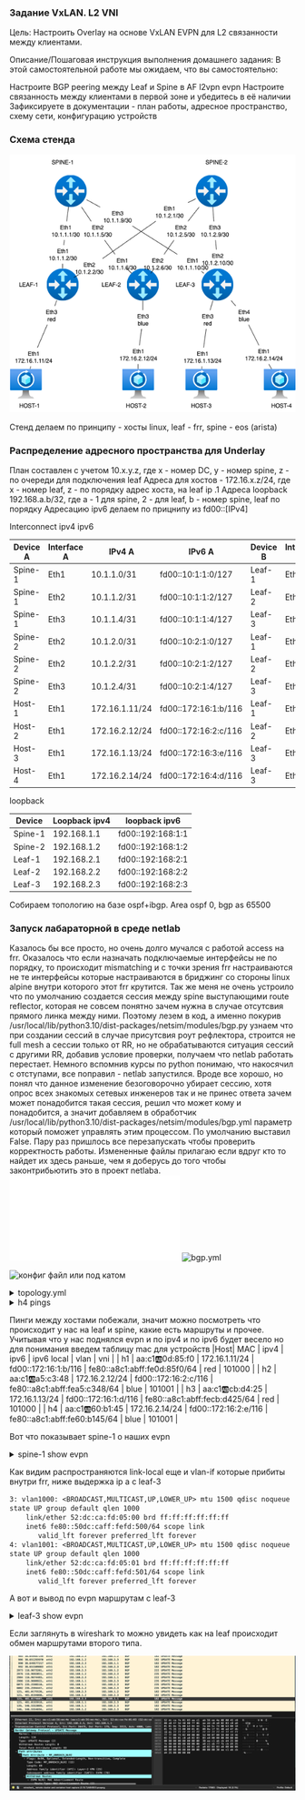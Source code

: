 ### Задание VxLAN. L2 VNI

Цель:
Настроить Overlay на основе VxLAN EVPN для L2 связанности между клиентами.

Описание/Пошаговая инструкция выполнения домашнего задания:
В этой самостоятельной работе мы ожидаем, что вы самостоятельно:

Настроите BGP peering между Leaf и Spine в AF l2vpn evpn
Настроите связанность между клиентами в первой зоне и убедитесь в её наличии
Зафиксируете в документации - план работы, адресное пространство, схему сети, конфигурацию устройств

### Схема стенда

![stand-plan](stand-plan.png)

Стенд делаем по принципу - хосты linux, leaf - frr, spine - eos (arista)

### Распределение адресного пространства для Underlay

План составлен с учетом 10.x.y.z, где x - номер DC, y - номер spine, z - по очереди для подключения leaf
Адреса для хостов - 172.16.x.z/24, где x - номер leaf, z - по порядку адрес хоста, на leaf ip .1
Адреса loopback 192.168.a.b/32, где a - 1 для spine, 2 - для leaf, b - номер spine, leaf по порядку
Адресацию ipv6 делаем по прицнипу из fd00::[IPv4]

Interconnect ipv4 ipv6

| Device A | Interface A | IPv4 A        | IPv6 A               | Device B | Interface B | IPv4 B        | IPv6 B               |
|----------|-------------|---------------|----------------------|----------|-------------|---------------|----------------------|
| Spine-1  | Eth1        | 10.1.1.0/31    | fd00::10:1:1:0/127    | Leaf-1   | Eth1        | 10.1.1.1/31    | fd00::10:1:1:1/127    |
| Spine-1  | Eth2        | 10.1.1.2/31    | fd00::10:1:1:2/127    | Leaf-2   | Eth1        | 10.1.1.3/31    | fd00::10:1:1:3/127    |
| Spine-1  | Eth3        | 10.1.1.4/31    | fd00::10:1:1:4/127    | Leaf-3   | Eth1        | 10.1.1.5/31    | fd00::10:1:1:5/127    |
| Spine-2  | Eth2        | 10.1.2.0/31    | fd00::10:2:1:0/127    | Leaf-1   | Eth2        | 10.1.2.1/31    | fd00::10:2:1:1/127    |
| Spine-2  | Eth2        | 10.1.2.2/31    | fd00::10:2:1:2/127    | Leaf-2   | Eth2        | 10.1.2.3/31    | fd00::10:2:1:3/127    |
| Spine-2  | Eth3        | 10.1.2.4/31    | fd00::10:2:1:4/127    | Leaf-3   | Eth2        | 10.1.2.5/31    | fd00::10:2:1:5/127    |
| Host-1   | Eth1        | 172.16.1.11/24  | fd00::172:16:1:b/116   | Leaf-1   | Eth3        | access vlan red | access vlan red   |
| Host-2   | Eth1        | 172.16.2.12/24  | fd00::172:16:2:c/116   | Leaf-2   | Eth3        | access vlan blue  | access vlan blue    |
| Host-3   | Eth1        | 172.16.1.13/24  | fd00::172:16:3:e/116   | Leaf-3   | Eth3        | access vlan red | access vlan red   | 
| Host-4   | Eth1        | 172.16.2.14/24  | fd00::172:16:4:d/116   | Leaf-3   | Eth4        | access vlan blue  | access vlan blue   |

loopback

| Device | Loopback ipv4| loopback ipv6|
|-------------|---------------|-----------|
| Spine-1  | 192.168.1.1 | fd00::192:168:1:1 |
| Spine-2  | 192.168.1.2 | fd00::192:168:1:2 |
| Leaf-1   | 192.168.2.1 | fd00::192:168:2:1 |
| Leaf-2   | 192.168.2.2 | fd00::192:168:2:2 |
| Leaf-3   | 192.168.2.3 | fd00::192:168:2:3 |

Собираем топологию на базе ospf+ibgp. Area ospf 0, bgp as 65500

### Запуск лабараторной в среде netlab
Казалось бы все просто, но очень долго мучался с работой access на frr. Оказалось что если назначать подключаемые интерфейсы не по порядку, то происходит mismatching и с точки зрения frr настраиваются не те интерфейсы которые настраиваются в бриджинг со стороны linux alpine внутри которого этот frr крутится. 
Так же меня не очень устроило что по умолчанию создается сессия между spine выступающими route reflector, которая не совсем понятно зачем нужна в случае отсутсвия прямого линка между ними.
Поэтому лезем в код, а именно покурив  /usr/local/lib/python3.10/dist-packages/netsim/modules/bgp.py  узнаем что при создании сессий в случае присутсвия роут рефлектора, строится не full mesh а сессии только от RR, но не обрабатываются ситуация сессий с другими RR, добавив условие проверки, получаем что netlab работать перестает. Немного вспомнив курсы по python понимаю, что накосячил с отступами, все поправил - netlab запустился. Вроде все хорошо, но понял что данное изменение безоговорочно убирает сессию, хотя опрос всех знакомых сетевых инженеров так и не принес ответа зачем может понадобится такая сессия, решил что может кому и понадобится, а значит добавляем в обработчик /usr/local/lib/python3.10/dist-packages/netsim/modules/bgp.yml параметр который поможет управлять этим процессом. По умолчанию выставил False. Пару раз пришлось все перезапускать чтобы проверить корректность работы. 
Измененные файлы прилагаю если вдруг кто то найдет их здесь раньше, чем я доберусь до того чтобы законтрибьютить это в проект netlaba. 
![bgp.py](./bgp.py)
![bgp.yml](./bgp.yml)



![конфиг файл](./topology.yml)
или под катом

<details>
  <summary>topology.yml </summary>

  ```yml

 ---
provider: clab
module: [ vlan,vxlan,ospf,bgp,evpn,bfd ]
plugin: [ bgp.session ]

#bgp
bgp.bfd: True
bgp.as: 65500

tools:
  edgeshark:
  graphite:


nodes:
 s1:
  device: eos
  id: 1
  bgp.rr: True
  loopback:
    ipv4: 192.168.1.1/32
    ipv6: fd00::192:168:1:1/128
 s2:
  device: eos
  id: 2
  bgp.rr: True
  loopback:
    ipv4: 192.168.1.2/32
    ipv6: fd00::192:168:1:2/128
 l1:
  device: frr
  id: 3
  loopback:
    ipv4: 192.168.2.1/32
    ipv6: fd00::192:168:2:1/128
 l2:
  device: frr
  id: 4
  loopback:
    ipv4: 192.168.2.2/32
    ipv6: fd00::192:168:2:2/128
 l3:
  device: frr
  id: 5
  loopback:
    ipv4: 192.168.2.3/32
    ipv6: fd00::192:168:2:3/128
 h1:
  id: 11
  device: linux
 h2:
  id: 12
  device: linux
 h3:
  id: 13
  device: linux
 h4:
  id: 14
  device: linux

#vlan
vlans:
  red:
    mode: bridge
    prefix:
      ipv4: 172.16.1.0/24
      ipv6: fd00::172:16:1:0/116
  blue:
    mode: bridge
    prefix:
      ipv4: 172.16.2.0/24
      ipv6: fd00::172:16:2:0/116


links:
#spine1-leaf1,2,3
  - interfaces:
      - node: s1
        ifname: eth1
        ipv4: 10.1.1.0
        ipv6: fd00::10:1:1:0
        ospf:
          password: 'spine1'
          bfd: true
      - node: l1
        ifname: eth1
        ipv4: 10.1.1.1
        ipv6: fd00::10:1:1:1
        ospf:
          password: 'spine1'
          bfd: true
    prefix:
      ipv4: 10.1.1.0/31
      ipv6: fd00::10:1:1:0/127
  - interfaces:
      - node: s1
        ifname: eth2
        ipv4: 10.1.1.2
        ipv6: fd00::10:1:1:2
        ospf:
          password: 'spine1'
          bfd: true
      - node: l2
        ifname: eth1
        ipv4: 10.1.1.3
        ipv6: fd00::10:1:1:3
        ospf:
          password: 'spine1'
          bfd: true
    prefix:
      ipv4: 10.1.1.2/31
      ipv6: fd00::10:1:1:2/127
  - interfaces:
      - node: s1
        ifname: eth3
        ipv4: 10.1.1.4
        ipv6: fd00::10:1:1:4
        ospf:
          password: 'spine1'
          bfd: true
      - node: l3
        ifname: eth1
        ipv4: 10.1.1.5
        ipv6: fd00::10:1:1:5
        ospf:
          password: 'spine1'
          bfd: true
    prefix:
      ipv4: 10.1.1.4/31
      ipv6: fd00::10:1:1:4/127
#spine2-leaf1,2,3
  - interfaces:
      - node: s2
        ifname: eth1
        ipv4: 10.1.2.0
        ipv6: fd00::10:1:2:0
        ospf:
          password: 'spine2'
          bfd: true
      - node: l1
        ifname: eth2
        ipv4: 10.1.2.1
        ipv6: fd00::10:1:2:1
        ospf:
          password: 'spine2'
          bfd: true
    prefix:
      ipv4: 10.1.2.0/31
      ipv6: fd00::10:1:2:0/127
  - interfaces:
      - node: s2
        ifname: eth2
        ipv4: 10.1.2.2
        ipv6: fd00::10:1:2:2
        ospf:
          password: 'spine2'
          bfd: true
      - node: l2
        ifname: eth2
        ipv4: 10.1.2.3
        ipv6: fd00::10:1:2:3
        ospf:
          password: 'spine2'
          bfd: true
    prefix:
      ipv4: 10.1.2.2/31
      ipv6: fd00::10:1:2:2/127
  - interfaces:
      - node: s2
        ifname: eth3
        ipv4: 10.1.2.4
        ipv6: fd00::10:1:2:4
        ospf:
          password: 'spine2'
          bfd: true
      - node: l3
        ifname: eth2
        ipv4: 10.1.2.5
        ipv6: fd00::10:1:2:5
        ospf:
          password: 'spine2'
          bfd: true
    prefix:
      ipv4: 10.1.2.4/31
      ipv6: fd00::10:1:2:4/127
#host1
  - interfaces:
      - node: h1
        ifname: eth1
      - node: l1
        ifname: eth3
        vlan.access: red
#host2
  - interfaces:
      - node: h2
        ifname: eth1
      - node: l2
        ifname: eth3
        vlan.access: blue
#host3
  - interfaces:
      - node: h3
        ifname: eth1
      - node: l3
        ifname: eth3
        vlan.access: red
#host4
  - interfaces:
      - node: h4
        ifname: eth1
      - node: l3
        ifname: eth4
        vlan.access: blue

     ```
 </details>


### Проверка работы

Какой конечный результат мы хотели? связность между h1 и h3, h2 и h4 соответственно. И чтобы через vxlan.
Стартуем и смотрим на пинги

<details>
  <summary>h1 pings </summary>
  
  ```txt  
lh1:/# ping h3
PING h3 (172.16.1.13): 56 data bytes
64 bytes from 172.16.1.13: seq=0 ttl=64 time=0.786 ms
64 bytes from 172.16.1.13: seq=1 ttl=64 time=0.965 ms
64 bytes from 172.16.1.13: seq=2 ttl=64 time=0.914 ms
64 bytes from 172.16.1.13: seq=3 ttl=64 time=0.975 ms
^C
--- h3 ping statistics ---
4 packets transmitted, 4 packets received, 0% packet loss
round-trip min/avg/max = 0.786/0.910/0.975 ms
h1:/# ping6 h3
PING h3 (fd00::172:16:1:d): 56 data bytes
64 bytes from fd00::172:16:1:d: seq=0 ttl=64 time=1.686 ms
64 bytes from fd00::172:16:1:d: seq=1 ttl=64 time=0.852 ms
64 bytes from fd00::172:16:1:d: seq=2 ttl=64 time=0.905 ms
64 bytes from fd00::172:16:1:d: seq=3 ttl=64 time=1.057 ms
x64 bytes from fd00::172:16:1:d: seq=4 ttl=64 time=0.860 ms
^C
--- h3 ping statistics ---
5 packets transmitted, 5 packets received, 0% packet loss
round-trip min/avg/max = 0.852/1.072/1.686 ms

```
</details>

<details>
  <summary>h4 pings </summary>
  
  ```txt  
h4:/# ping h2
PING h2 (172.16.2.12): 56 data bytes
64 bytes from 172.16.2.12: seq=0 ttl=64 time=1.647 ms
64 bytes from 172.16.2.12: seq=1 ttl=64 time=0.915 ms
64 bytes from 172.16.2.12: seq=2 ttl=64 time=0.883 ms
64 bytes from 172.16.2.12: seq=3 ttl=64 time=0.848 ms
64 bytes from 172.16.2.12: seq=4 ttl=64 time=0.971 ms
^C
--- h2 ping statistics ---
5 packets transmitted, 5 packets received, 0% packet loss
round-trip min/avg/max = 0.848/1.052/1.647 ms
h4:/# ping6 h2
PING h2 (fd00::172:16:2:c): 56 data bytes
64 bytes from fd00::172:16:2:c: seq=0 ttl=64 time=1.910 ms
64 bytes from fd00::172:16:2:c: seq=1 ttl=64 time=0.982 ms
64 bytes from fd00::172:16:2:c: seq=2 ttl=64 time=1.177 ms
64 bytes from fd00::172:16:2:c: seq=3 ttl=64 time=1.105 ms
64 bytes from fd00::172:16:2:c: seq=4 ttl=64 time=1.021 ms
^C
--- h2 ping statistics ---
5 packets transmitted, 5 packets received, 0% packet loss
round-trip min/avg/max = 0.982/1.239/1.910 ms

```
</details>

Пинги между хостами побежали, значит можно посмотреть что происходит у нас на leaf и spine, какие есть маршруты и прочее.
Учитывая что у нас поднялся evpn и по ipv4 и по ipv6 будет весело но для понимания введем таблицу mac для устройств
|Host| MAC                | ipv4           | ipv6                 | ipv6 local                   | vlan  | vni     |
| h1 | aa:c1:ab:0d:85:f0  | 172.16.1.11/24 | fd00::172:16:1:b/116 | fe80::a8c1:abff:fe0d:85f0/64 | red   | 101000  |
| h2 | aa:c1:ab:a5:c3:48  | 172.16.2.12/24 | fd00::172:16:2:c/116 | fe80::a8c1:abff:fea5:c348/64 | blue  | 101001  |
| h3 | aa:c1:ab:cb:d4:25  | 172.16.1.13/24 | fd00::172:16:1:d/116 | fe80::a8c1:abff:fecb:d425/64 | red   | 101000  |
| h4 | aa:c1:ab:60:b1:45  | 172.16.2.14/24 | fd00::172:16:2:e/116 | fe80::a8c1:abff:fe60:b145/64 | blue  | 101001  |



Вот что показывает spine-1 о наших evpn

<details>
  <summary>spine-1 show evpn </summary>

```text
s1#show bgp evpn vni 101000
BGP routing table information for VRF default
Router identifier 192.168.1.1, local AS number 65500
Route status codes: * - valid, > - active, S - Stale, E - ECMP head, e - ECMP
                    c - Contributing to ECMP, % - Pending best path selection
Origin codes: i - IGP, e - EGP, ? - incomplete
AS Path Attributes: Or-ID - Originator ID, C-LST - Cluster List, LL Nexthop - Link Local Nexthop

          Network                Next Hop              Metric  LocPref Weight  Path
 * >Ec    RD: 192.168.2.1:1000 mac-ip 52dc.cafd.0300 fe80::50dc:caff:fefd:300
                                 192.168.2.1           -       100     0       i
 *  ec    RD: 192.168.2.1:1000 mac-ip 52dc.cafd.0300 fe80::50dc:caff:fefd:300
                                 192.168.2.1           -       100     0       i
 * >Ec    RD: 192.168.2.3:1000 mac-ip 52dc.cafd.0500 fe80::50dc:caff:fefd:500
                                 192.168.2.3           -       100     0       i
 *  ec    RD: 192.168.2.3:1000 mac-ip 52dc.cafd.0500 fe80::50dc:caff:fefd:500
                                 192.168.2.3           -       100     0       i
 * >Ec    RD: 192.168.2.1:1000 mac-ip aac1.ab0d.85f0
                                 192.168.2.1           -       100     0       i
 *  ec    RD: 192.168.2.1:1000 mac-ip aac1.ab0d.85f0
                                 192.168.2.1           -       100     0       i
 * >Ec    RD: 192.168.2.1:1000 mac-ip aac1.ab0d.85f0 fe80::a8c1:abff:fe0d:85f0
                                 192.168.2.1           -       100     0       i
 *  ec    RD: 192.168.2.1:1000 mac-ip aac1.ab0d.85f0 fe80::a8c1:abff:fe0d:85f0
                                 192.168.2.1           -       100     0       i
 * >Ec    RD: 192.168.2.3:1000 mac-ip aac1.abcb.d425
                                 192.168.2.3           -       100     0       i
 *  ec    RD: 192.168.2.3:1000 mac-ip aac1.abcb.d425
                                 192.168.2.3           -       100     0       i
 * >Ec    RD: 192.168.2.3:1000 mac-ip aac1.abcb.d425 fe80::a8c1:abff:fecb:d425
                                 192.168.2.3           -       100     0       i
 *  ec    RD: 192.168.2.3:1000 mac-ip aac1.abcb.d425 fe80::a8c1:abff:fecb:d425
                                 192.168.2.3           -       100     0       i
 * >Ec    RD: 192.168.2.1:1000 imet 192.168.2.1
                                 192.168.2.1           -       100     0       i
 *  ec    RD: 192.168.2.1:1000 imet 192.168.2.1
                                 192.168.2.1           -       100     0       i
 * >Ec    RD: 192.168.2.3:1000 imet 192.168.2.3
                                 192.168.2.3           -       100     0       i
 *  ec    RD: 192.168.2.3:1000 imet 192.168.2.3
                                 192.168.2.3           -       100     0       i

s1#show bgp evpn vni 101001
BGP routing table information for VRF default
Router identifier 192.168.1.1, local AS number 65500
Route status codes: * - valid, > - active, S - Stale, E - ECMP head, e - ECMP
                    c - Contributing to ECMP, % - Pending best path selection
Origin codes: i - IGP, e - EGP, ? - incomplete
AS Path Attributes: Or-ID - Originator ID, C-LST - Cluster List, LL Nexthop - Link Local Nexthop

          Network                Next Hop              Metric  LocPref Weight  Path
 * >Ec    RD: 192.168.2.2:1001 mac-ip 52dc.cafd.0400 fe80::50dc:caff:fefd:400
                                 192.168.2.2           -       100     0       i
 *  ec    RD: 192.168.2.2:1001 mac-ip 52dc.cafd.0400 fe80::50dc:caff:fefd:400
                                 192.168.2.2           -       100     0       i
 * >Ec    RD: 192.168.2.3:1001 mac-ip 52dc.cafd.0501 fe80::50dc:caff:fefd:501
                                 192.168.2.3           -       100     0       i
 *  ec    RD: 192.168.2.3:1001 mac-ip 52dc.cafd.0501 fe80::50dc:caff:fefd:501
                                 192.168.2.3           -       100     0       i
 * >Ec    RD: 192.168.2.3:1001 mac-ip aac1.ab60.b145
                                 192.168.2.3           -       100     0       i
 *  ec    RD: 192.168.2.3:1001 mac-ip aac1.ab60.b145
                                 192.168.2.3           -       100     0       i
 * >Ec    RD: 192.168.2.3:1001 mac-ip aac1.ab60.b145 fe80::a8c1:abff:fe60:b145
                                 192.168.2.3           -       100     0       i
 *  ec    RD: 192.168.2.3:1001 mac-ip aac1.ab60.b145 fe80::a8c1:abff:fe60:b145
                                 192.168.2.3           -       100     0       i
 * >Ec    RD: 192.168.2.2:1001 mac-ip aac1.aba5.c348
                                 192.168.2.2           -       100     0       i
 *  ec    RD: 192.168.2.2:1001 mac-ip aac1.aba5.c348
                                 192.168.2.2           -       100     0       i
 * >Ec    RD: 192.168.2.2:1001 mac-ip aac1.aba5.c348 fe80::a8c1:abff:fea5:c348
                                 192.168.2.2           -       100     0       i
 *  ec    RD: 192.168.2.2:1001 mac-ip aac1.aba5.c348 fe80::a8c1:abff:fea5:c348
                                 192.168.2.2           -       100     0       i
 * >Ec    RD: 192.168.2.2:1001 imet 192.168.2.2
                                 192.168.2.2           -       100     0       i
 *  ec    RD: 192.168.2.2:1001 imet 192.168.2.2
                                 192.168.2.2           -       100     0       i
 * >Ec    RD: 192.168.2.3:1001 imet 192.168.2.3
                                 192.168.2.3           -       100     0       i
 *  ec    RD: 192.168.2.3:1001 imet 192.168.2.3
                                 192.168.2.3           -       100     0       i

```

  </details>

Как видим распространяются link-local еще и vlan-if которые прибиты внутри frr, ниже выдержка ip a c leaf-3
```
3: vlan1000: <BROADCAST,MULTICAST,UP,LOWER_UP> mtu 1500 qdisc noqueue state UP group default qlen 1000
    link/ether 52:dc:ca:fd:05:00 brd ff:ff:ff:ff:ff:ff
    inet6 fe80::50dc:caff:fefd:500/64 scope link
       valid_lft forever preferred_lft forever
4: vlan1001: <BROADCAST,MULTICAST,UP,LOWER_UP> mtu 1500 qdisc noqueue state UP group default qlen 1000
    link/ether 52:dc:ca:fd:05:01 brd ff:ff:ff:ff:ff:ff
    inet6 fe80::50dc:caff:fefd:501/64 scope link
       valid_lft forever preferred_lft forever
```

А вот и вывод по evpn маршрутам с leaf-3 

<details>
  <summary>leaf-3 show evpn </summary>

```text

l3# show bgp evpn route vni 101000
BGP table version is 1164, local router ID is 192.168.2.3
Status codes: s suppressed, d damped, h history, * valid, > best, i - internal
Origin codes: i - IGP, e - EGP, ? - incomplete
EVPN type-1 prefix: [1]:[EthTag]:[ESI]:[IPlen]:[VTEP-IP]:[Frag-id]
EVPN type-2 prefix: [2]:[EthTag]:[MAClen]:[MAC]:[IPlen]:[IP]
EVPN type-3 prefix: [3]:[EthTag]:[IPlen]:[OrigIP]
EVPN type-4 prefix: [4]:[ESI]:[IPlen]:[OrigIP]
EVPN type-5 prefix: [5]:[EthTag]:[IPlen]:[IP]

   Network          Next Hop            Metric LocPrf Weight Path
 *>i [2]:[0]:[48]:[52:dc:ca:fd:03:00]:[128]:[fe80::50dc:caff:fefd:300]
                    192.168.2.1                   100      0 i
                    RT:65500:1000 ET:8
 *=i [2]:[0]:[48]:[52:dc:ca:fd:03:00]:[128]:[fe80::50dc:caff:fefd:300]
                    192.168.2.1                   100      0 i
                    RT:65500:1000 ET:8
 *=i [2]:[0]:[48]:[52:dc:ca:fd:03:00]:[128]:[fe80::50dc:caff:fefd:300]
                    192.168.2.1                   100      0 i
                    RT:65500:1000 ET:8
 *=i [2]:[0]:[48]:[52:dc:ca:fd:03:00]:[128]:[fe80::50dc:caff:fefd:300]
                    192.168.2.1                   100      0 i
                    RT:65500:1000 ET:8
 *>  [2]:[0]:[48]:[52:dc:ca:fd:05:00]:[128]:[fe80::50dc:caff:fefd:500]
                    192.168.2.3(l3)                    32768 i
                    ET:8 RT:65500:1000
 *>i [2]:[0]:[48]:[aa:c1:ab:0d:85:f0]:[128]:[fe80::a8c1:abff:fe0d:85f0]
                    192.168.2.1                   100      0 i
                    RT:65500:1000 ET:8
 *=i [2]:[0]:[48]:[aa:c1:ab:0d:85:f0]:[128]:[fe80::a8c1:abff:fe0d:85f0]
                    192.168.2.1                   100      0 i
                    RT:65500:1000 ET:8
 *=i [2]:[0]:[48]:[aa:c1:ab:0d:85:f0]:[128]:[fe80::a8c1:abff:fe0d:85f0]
                    192.168.2.1                   100      0 i
                    RT:65500:1000 ET:8
 *=i [2]:[0]:[48]:[aa:c1:ab:0d:85:f0]:[128]:[fe80::a8c1:abff:fe0d:85f0]
                    192.168.2.1                   100      0 i
                    RT:65500:1000 ET:8
 *>  [2]:[0]:[48]:[aa:c1:ab:cb:d4:25]:[128]:[fe80::a8c1:abff:fecb:d425]
                    192.168.2.3(l3)                    32768 i
                    ET:8 RT:65500:1000
 *>i [3]:[0]:[32]:[192.168.2.1]
                    192.168.2.1                   100      0 i
                    RT:65500:1000 ET:8
 *=i [3]:[0]:[32]:[192.168.2.1]
                    192.168.2.1                   100      0 i
                    RT:65500:1000 ET:8
 *=i [3]:[0]:[32]:[192.168.2.1]
                    192.168.2.1                   100      0 i
                    RT:65500:1000 ET:8
 *=i [3]:[0]:[32]:[192.168.2.1]
                    192.168.2.1                   100      0 i
                    RT:65500:1000 ET:8
 *>  [3]:[0]:[32]:[192.168.2.3]
                    192.168.2.3(l3)                    32768 i
                    ET:8 RT:65500:1000

Displayed 6 prefixes (15 paths)

l3# show bgp evpn route vni 101001
BGP table version is 1170, local router ID is 192.168.2.3
Status codes: s suppressed, d damped, h history, * valid, > best, i - internal
Origin codes: i - IGP, e - EGP, ? - incomplete
EVPN type-1 prefix: [1]:[EthTag]:[ESI]:[IPlen]:[VTEP-IP]:[Frag-id]
EVPN type-2 prefix: [2]:[EthTag]:[MAClen]:[MAC]:[IPlen]:[IP]
EVPN type-3 prefix: [3]:[EthTag]:[IPlen]:[OrigIP]
EVPN type-4 prefix: [4]:[ESI]:[IPlen]:[OrigIP]
EVPN type-5 prefix: [5]:[EthTag]:[IPlen]:[IP]

   Network          Next Hop            Metric LocPrf Weight Path
 *>i [2]:[0]:[48]:[52:dc:ca:fd:04:00]:[128]:[fe80::50dc:caff:fefd:400]
                    192.168.2.2                   100      0 i
                    RT:65500:1001 ET:8
 *=i [2]:[0]:[48]:[52:dc:ca:fd:04:00]:[128]:[fe80::50dc:caff:fefd:400]
                    192.168.2.2                   100      0 i
                    RT:65500:1001 ET:8
 *=i [2]:[0]:[48]:[52:dc:ca:fd:04:00]:[128]:[fe80::50dc:caff:fefd:400]
                    192.168.2.2                   100      0 i
                    RT:65500:1001 ET:8
 *=i [2]:[0]:[48]:[52:dc:ca:fd:04:00]:[128]:[fe80::50dc:caff:fefd:400]
                    192.168.2.2                   100      0 i
                    RT:65500:1001 ET:8
 *>  [2]:[0]:[48]:[52:dc:ca:fd:05:01]:[128]:[fe80::50dc:caff:fefd:501]
                    192.168.2.3(l3)                    32768 i
                    ET:8 RT:65500:1001
 *>  [2]:[0]:[48]:[aa:c1:ab:60:b1:45]:[128]:[fe80::a8c1:abff:fe60:b145]
                    192.168.2.3(l3)                    32768 i
                    ET:8 RT:65500:1001
 *>i [2]:[0]:[48]:[aa:c1:ab:a5:c3:48]:[128]:[fe80::a8c1:abff:fea5:c348]
                    192.168.2.2                   100      0 i
                    RT:65500:1001 ET:8
 *=i [2]:[0]:[48]:[aa:c1:ab:a5:c3:48]:[128]:[fe80::a8c1:abff:fea5:c348]
                    192.168.2.2                   100      0 i
                    RT:65500:1001 ET:8
 *=i [2]:[0]:[48]:[aa:c1:ab:a5:c3:48]:[128]:[fe80::a8c1:abff:fea5:c348]
                    192.168.2.2                   100      0 i
                    RT:65500:1001 ET:8
 *=i [2]:[0]:[48]:[aa:c1:ab:a5:c3:48]:[128]:[fe80::a8c1:abff:fea5:c348]
                    192.168.2.2                   100      0 i
                    RT:65500:1001 ET:8
 *>i [3]:[0]:[32]:[192.168.2.2]
                    192.168.2.2                   100      0 i
                    RT:65500:1001 ET:8
 *=i [3]:[0]:[32]:[192.168.2.2]
                    192.168.2.2                   100      0 i
                    RT:65500:1001 ET:8
 *=i [3]:[0]:[32]:[192.168.2.2]
                    192.168.2.2                   100      0 i
                    RT:65500:1001 ET:8
 *=i [3]:[0]:[32]:[192.168.2.2]
                    192.168.2.2                   100      0 i
                    RT:65500:1001 ET:8
 *>  [3]:[0]:[32]:[192.168.2.3]
                    192.168.2.3(l3)                    32768 i
                    ET:8 RT:65500:1001

Displayed 6 prefixes (15 paths)

```

  </details>

Если заглянуть в wireshark то можно увидеть как на leaf происходит обмен маршрутами второго типа.

![bgp-update](bgp-update.png)

